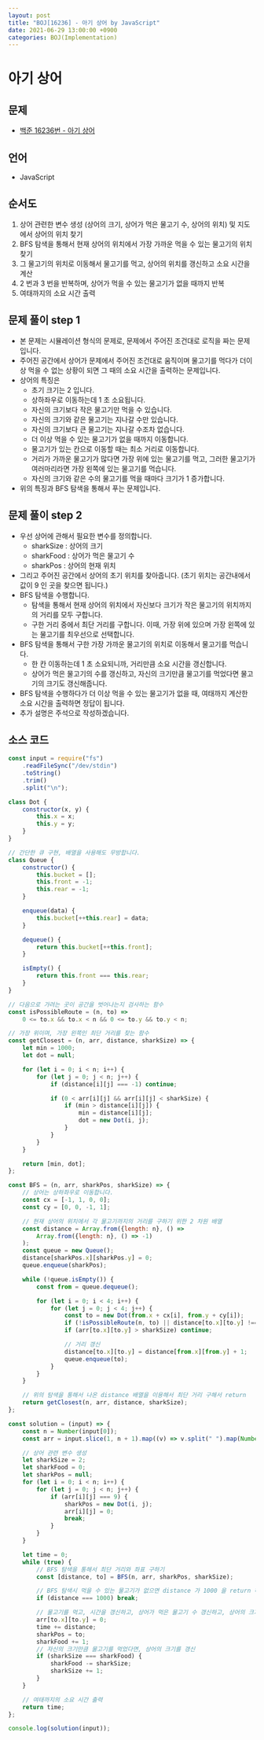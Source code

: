 ```yaml
---
layout: post
title: "BOJ[16236] - 아기 상어 by JavaScript"
date: 2021-06-29 13:00:00 +0900
categories: BOJ(Implementation)
---
```


# 아기 상어

## 문제

- [백준 16236번 - 아기 상어](https://www.acmicpc.net/problem/16236)

## 언어

- JavaScript

## 순서도

1. 상어 관련한 변수 생성 (상어의 크기, 상어가 먹은 물고기 수, 상어의 위치) 및 지도에서 상어의 위치 찾기
2. BFS 탐색을 통해서 현재 상어의 위치에서 가장 가까운 먹을 수 있는 물고기의 위치 찾기
3. 그 물고기의 위치로 이동해서 물고기를 먹고, 상어의 위치를 갱신하고 소요 시간을 계산
4. 2 번과 3 번을 반복하며, 상어가 먹을 수 있는 물고기가 없을 때까지 반복
5. 여태까지의 소요 시간 출력

## 문제 풀이 step 1

- 본 문제는 시뮬레이션 형식의 문제로, 문제에서 주어진 조건대로 로직을 짜는 문제입니다.
- 주어진 공간에서 상어가 문제에서 주어진 조건대로 움직이며 물고기를 먹다가 더이상 먹을 수 없는 상황이 되면 그 때의 소요 시간을 출력하는 문제입니다.
- 상어의 특징은
  - 초기 크기는 2 입니다.
  - 상하좌우로 이동하는데 1 초 소요됩니다.
  - 자신의 크기보다 작은 물고기만 먹을 수 있습니다.
  - 자신의 크기와 같은 물고기는 지나갈 수만 있습니다.
  - 자신의 크기보다 큰 물고기는 지나갈 수조차 없습니다.
  - 더 이상 먹을 수 있는 물고기가 없을 때까지 이동합니다.
  - 물고기가 있는 칸으로 이동할 때는 최소 거리로 이동합니다.
  - 거리가 가까운 물고기가 많다면 가장 위에 있는 물고기를 먹고, 그러한 물고기가 여러마리라면 가장 왼쪽에 있는 물고기를 먹습니다.
  - 자신의 크기와 같은 수의 물고기를 먹을 때마다 크기가 1 증가합니다.
- 위의 특징과 BFS 탐색을 통해서 푸는 문제입니다.

## 문제 풀이 step 2

- 우선 상어에 관해서 필요한 변수를 정의합니다.
  - sharkSize : 상어의 크기
  - sharkFood : 상어가 먹은 물고기 수
  - sharkPos : 상어의 현재 위치
- 그리고 주어진 공간에서 상어의 초기 위치를 찾아줍니다. (초기 위치는 공간내에서 값이 9 인 곳을 찾으면 됩니다.)
- BFS 탐색을 수행합니다.
  - 탐색을 통해서 현재 상어의 위치에서 자신보다 크기가 작은 물고기의 위치까지의 거리를 모두 구합니다.
  - 구한 거리 중에서 최단 거리를 구합니다. 이때, 가장 위에 있으며 가장 왼쪽에 있는 물고기를 최우선으로 선택합니다.
- BFS 탐색을 통해서 구한 가장 가까운 물고기의 위치로 이동해서 물고기를 먹습니다.
  - 한 칸 이동하는데 1 초 소요되니까, 거리만큼 소요 시간을 갱신합니다.
  - 상어가 먹은 물고기의 수를 갱신하고, 자신의 크기만큼 물고기를 먹었다면 물고기의 크기도 갱신해줍니다.
- BFS 탐색을 수행하다가 더 이상 먹을 수 있는 물고기가 없을 때, 여태까지 계산한 소요 시간을 출력하면 정답이 됩니다.
- 추가 설명은 주석으로 작성하겠습니다.

## 소스 코드

```jsx
const input = require("fs")
	.readFileSync("/dev/stdin")
	.toString()
	.trim()
	.split("\n");

class Dot {
	constructor(x, y) {
		this.x = x;
		this.y = y;
	}
}

// 간단한 큐 구현, 배열을 사용해도 무방합니다.
class Queue {
	constructor() {
		this.bucket = [];
		this.front = -1;
		this.rear = -1;
	}

	enqueue(data) {
		this.bucket[++this.rear] = data;
	}

	dequeue() {
		return this.bucket[++this.front];
	}

	isEmpty() {
		return this.front === this.rear;
	}
}

// 다음으로 가려는 곳이 공간을 벗어나는지 검사하는 함수
const isPossibleRoute = (n, to) =>
	0 <= to.x && to.x < n && 0 <= to.y && to.y < n;

// 가장 위이며, 가장 왼쪽인 최단 거리를 찾는 함수
const getClosest = (n, arr, distance, sharkSize) => {
	let min = 1000;
	let dot = null;

	for (let i = 0; i < n; i++) {
		for (let j = 0; j < n; j++) {
			if (distance[i][j] === -1) continue;

			if (0 < arr[i][j] && arr[i][j] < sharkSize) {
				if (min > distance[i][j]) {
					min = distance[i][j];
					dot = new Dot(i, j);
				}
			}
		}
	}

	return [min, dot];
};

const BFS = (n, arr, sharkPos, sharkSize) => {
	// 상어는 상하좌우로 이동합니다.
	const cx = [-1, 1, 0, 0];
	const cy = [0, 0, -1, 1];

	// 현재 상어의 위치에서 각 물고기까지의 거리를 구하기 위한 2 차원 배열
	const distance = Array.from({length: n}, () =>
		Array.from({length: n}, () => -1)
	);
	const queue = new Queue();
	distance[sharkPos.x][sharkPos.y] = 0;
	queue.enqueue(sharkPos);

	while (!queue.isEmpty()) {
		const from = queue.dequeue();

		for (let i = 0; i < 4; i++) {
			for (let j = 0; j < 4; j++) {
				const to = new Dot(from.x + cx[i], from.y + cy[i]);
				if (!isPossibleRoute(n, to) || distance[to.x][to.y] !== -1) continue;
				if (arr[to.x][to.y] > sharkSize) continue;

				// 거리 갱신
				distance[to.x][to.y] = distance[from.x][from.y] + 1;
				queue.enqueue(to);
			}
		}
	}

	// 위의 탐색을 통해서 나온 distance 배열을 이용해서 최단 거리 구해서 return
	return getClosest(n, arr, distance, sharkSize);
};

const solution = (input) => {
	const n = Number(input[0]);
	const arr = input.slice(1, n + 1).map((v) => v.split(" ").map(Number));

	// 상어 관련 변수 생성
	let sharkSize = 2;
	let sharkFood = 0;
	let sharkPos = null;
	for (let i = 0; i < n; i++) {
		for (let j = 0; j < n; j++) {
			if (arr[i][j] === 9) {
				sharkPos = new Dot(i, j);
				arr[i][j] = 0;
				break;
			}
		}
	}

	let time = 0;
	while (true) {
		// BFS 탐색을 통해서 최단 거리와 좌표 구하기
		const [distance, to] = BFS(n, arr, sharkPos, sharkSize);

		// BFS 탐색시 먹을 수 있는 물고기가 없으면 distance 가 1000 을 return 하도록 구현되어 있습니다.
		if (distance === 1000) break;

		// 물고기를 먹고, 시간을 갱신하고, 상어가 먹은 물고기 수 갱신하고, 상어의 크기 갱신하기
		arr[to.x][to.y] = 0;
		time += distance;
		sharkPos = to;
		sharkFood += 1;
		// 자신의 크기만큼 물고기를 먹었다면, 상어의 크기를 갱신
		if (sharkSize === sharkFood) {
			sharkFood -= sharkSize;
			sharkSize += 1;
		}
	}

	// 여태까지의 소요 시간 출력
	return time;
};

console.log(solution(input));
```

